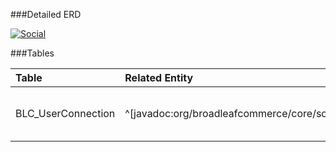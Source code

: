 

###Detailed ERD

[![Social](dataModel/SocialDetailedERD.png)](_img/dataModel/SocialDetailedERD.png)

###Tables

| Table               | Related Entity    | Description                                         |
|:--------------------|:------------------|:----------------------------------------------------|
|BLC\_UserConnection   | ^[javadoc:org/broadleafcommerce/core/social/domain/UserConnection]          | Represents a Spring Social User Connection.  |


